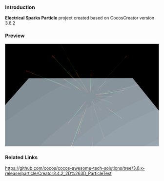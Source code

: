 ### Introduction
**Electrical Sparks Particle** project created based on CocosCreator version 3.6.2

### Preview
![image](../../../gif/202211/2022112201.gif)

### Related Links
https://github.com/cocos/cocos-awesome-tech-solutions/tree/3.6.x-release/particle/Creator3.4.2_2D%263D_ParticleTest